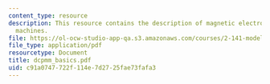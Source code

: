 ```yaml
---
content_type: resource
description: This resource contains the description of magnetic electro-mechanical
  machines.
file: https://ol-ocw-studio-app-qa.s3.amazonaws.com/courses/2-141-modeling-and-simulation-of-dynamic-systems-fall-2006/c91a0747722f114e7d2725fae73fafa3_dcpmm_basics.pdf
file_type: application/pdf
resourcetype: Document
title: dcpmm_basics.pdf
uid: c91a0747-722f-114e-7d27-25fae73fafa3
---
```

